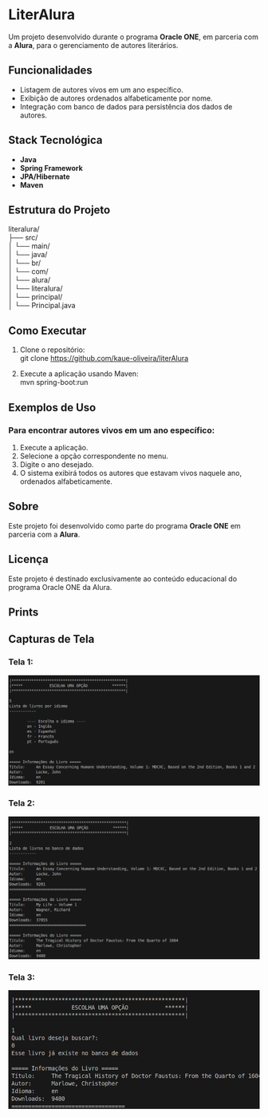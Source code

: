 # LiterAlura  

Um projeto desenvolvido durante o programa **Oracle ONE**, em parceria com a **Alura**, para o gerenciamento de autores literários.  

## Funcionalidades  
- Listagem de autores vivos em um ano específico.  
- Exibição de autores ordenados alfabeticamente por nome.  
- Integração com banco de dados para persistência dos dados de autores.  

## Stack Tecnológica  
- **Java**  
- **Spring Framework**  
- **JPA/Hibernate**  
- **Maven**  

## Estrutura do Projeto  
literalura/  
├── src/  
│   └── main/  
│       └── java/  
│           └── br/  
│               └── com/  
│                   └── alura/  
│                       └── literalura/  
│                           └── principal/  
│                               └── Principal.java  

## Como Executar  
1. Clone o repositório:  
   git clone https://github.com/kaue-oliveira/literAlura


3. Execute a aplicação usando Maven:  
   mvn spring-boot:run  

## Exemplos de Uso  
### Para encontrar autores vivos em um ano específico:  
1. Execute a aplicação.  
2. Selecione a opção correspondente no menu.  
3. Digite o ano desejado.  
4. O sistema exibirá todos os autores que estavam vivos naquele ano, ordenados alfabeticamente.  

## Sobre  
Este projeto foi desenvolvido como parte do programa **Oracle ONE** em parceria com a **Alura**.

## Licença  
Este projeto é destinado exclusivamente ao conteúdo educacional do programa Oracle ONE da Alura.  


## Prints
## Capturas de Tela  

### Tela 1:  
![Captura de Tela 1](Captura%20de%20tela%20de%202025-01-11%2002-15-03.png "Exemplo de funcionalidade")  

### Tela 2:  
![Captura de Tela 2](Captura%20de%20tela%20de%202025-01-11%2002-14-40.png "Detalhes do sistema")  

### Tela 3:  
![Captura de Tela 3](Captura%20de%20tela%20de%202025-01-11%2002-14-18.png "Menu de opções")  

